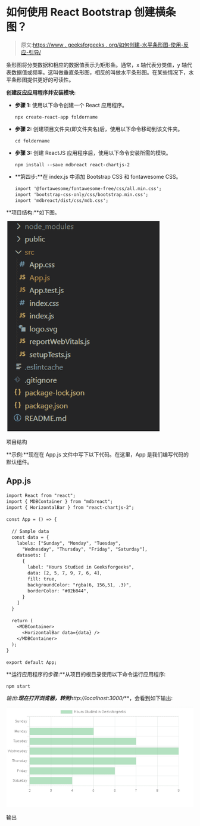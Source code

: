 # 如何使用 React Bootstrap 创建横条图？

> 原文:[https://www . geeksforgeeks . org/如何创建-水平条形图-使用-反应-引导/](https://www.geeksforgeeks.org/how-to-create-horizontal-bar-chart-using-react-bootstrap/)

条形图将分类数据和相应的数据值表示为矩形条。通常，x 轴代表分类值，y 轴代表数据值或频率。这叫做垂直条形图，相反的叫做水平条形图。在某些情况下，水平条形图提供更好的可读性。

**创建反应应用程序并安装模块:**

*   **步骤 1:** 使用以下命令创建一个 React 应用程序。

    ```
    npx create-react-app foldername
    ```

*   **步骤 2:** 创建项目文件夹(即文件夹名)后，使用以下命令移动到该文件夹。

    ```
    cd foldername
    ```

*   **步骤 3:** 创建 ReactJS 应用程序后，使用以下命令安装所需的模块。

    ```
    npm install --save mdbreact react-chartjs-2
    ```

*   **第四步:**在 index.js 中添加 Bootstrap CSS 和 fontawesome CSS。

    ```
    import '@fortawesome/fontawesome-free/css/all.min.css';  
    import 'bootstrap-css-only/css/bootstrap.min.css';  
    import 'mdbreact/dist/css/mdb.css';
    ```

**项目结构:**如下图。

![](img/11262ae91d9f02e04a2c8c607b7dfb64.png)

项目结构

**示例:**现在在 App.js 文件中写下以下代码。在这里，App 是我们编写代码的默认组件。

## App.js

```
import React from "react";
import { MDBContainer } from "mdbreact";
import { HorizontalBar } from "react-chartjs-2";

const App = () => {

  // Sample data
  const data = {
    labels: ["Sunday", "Monday", "Tuesday",
      "Wednesday", "Thursday", "Friday", "Saturday"],
    datasets: [
      {
        label: "Hours Studied in Geeksforgeeks",
        data: [2, 5, 7, 9, 7, 6, 4],
        fill: true,
        backgroundColor: "rgba(6, 156,51, .3)",
        borderColor: "#02b844",
      }
    ]
  }

  return (
    <MDBContainer>
      <HorizontalBar data={data} />
    </MDBContainer>
  );
}

export default App;
```

**运行应用程序的步骤:**从项目的根目录使用以下命令运行应用程序:

```
npm start
```

**输出:**现在打开浏览器，转到***http://localhost:3000/***，会看到如下输出:

![](img/c390cb54d21b38ca14b7b0cd6cf47e59.png)

输出